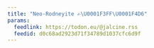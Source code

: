 ```yaml
---
title: "Neo-Rodneyite ✍\U0001F3FF\U0001F4D6"
params:
  feedlink: https://todon.eu/@jalcine.rss
  feedid: d0c68ad2923d71f34789d1037cfc6d9f
---
```

